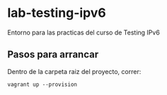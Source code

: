 # lab-testing-ipv6
Entorno para las practicas del curso de Testing IPv6

## Pasos para arrancar

Dentro de la carpeta raiz del proyecto, correr:

```
vagrant up --provision
```
